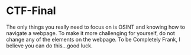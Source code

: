 # CTF-Final
The only things you really need to focus on is OSINT and knowing how to navigate a webpage. To make it more challenging for yourself, do not change any of the elements on the webpage. To be Completely Frank, I believe you can do this...good luck.
